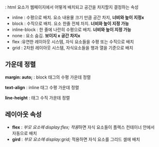 
: html 요소가 웹페이지에서 어떻게 배치되고 공간을 차지할지 결정하는 속성

+ inline 
	: 수평으로 배치. 요소 내용물 크기 만큼 공간 차지, **너비와 높이 지정x** 
+ block
	: 수직으로 배치. 요소 한줄 전체 차지. **너비와 높이 지정 가능**
+ inline-block
	: 한 줄에 나란히 수평으로 배치. **너비와 높이 지정 가능**
+ none
	: 요소 숨김. **보이지 x 공간 차지x**
+ flex
	:유연한 레이아웃 시스템, 자식 요소들을 수평 또는 수직으로 배치
+ grid
	: 2차원 레이아웃 시스템, 자식요소들을 행과 열을 기준으로 배치

## 가운데 정렬
**margin: auto;**
: block 태그의 수평 가운데 정렬

**text-align**
: inline 태그 수평 가운데 정렬

**line-height**
: 태그 수직 가운데 정렬

## 레이아웃 속성
+ **flex**
	: *부모 요소에 display:flex; 적용*하면 자식 요소들이 플렉스 컨테이너 안에서 자동으로 배치
+ **gird**
	: *부모 요소에 display:grid;* 적용하면 자식 요소를 그리드 셀에 배치

